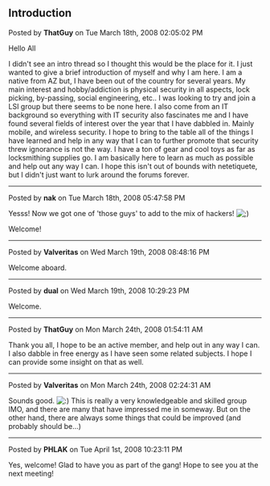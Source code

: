 ## Introduction
Posted by **ThatGuy** on Tue March 18th, 2008 02:05:02 PM

Hello All

I didn't see an intro thread so I thought this would be the place for it. I just wanted to give a brief introduction of myself and why I am here. I am a native from AZ but, I have been out of the country for several years. My main interest and hobby/addiction is physical security in all aspects, lock picking, by-passing, social engineering, etc.. I was looking to try and join a LSI group but there seems to be none here. I also come from an IT background so everything with IT security also fascinates me and I have found several fields of interest over the year that I have dabbled in. Mainly mobile, and wireless security. I hope to bring to the table all of the things I have learned and help in any way that I can to further promote that security threw ignorance is not the way. I have a ton of gear and cool toys as far as locksmithing supplies go. I am basically here to learn as much as possible and help out any way I can. I hope this isn't out of bounds with netetiquete, but I didn't just want to lurk around the forums forever.

--------------------------------------------------------------------------------

Posted by **nak** on Tue March 18th, 2008 05:47:58 PM

Yesss! Now we got one of 'those guys' to add to the mix of hackers!  <!-- s;) --><img src="{SMILIES_PATH}/icon_e_wink.gif" alt=";)" title="Wink" /><!-- s;) --> 

Welcome!

--------------------------------------------------------------------------------

Posted by **Valveritas** on Wed March 19th, 2008 08:48:16 PM

Welcome aboard.

--------------------------------------------------------------------------------

Posted by **dual** on Wed March 19th, 2008 10:29:23 PM

Welcome.

--------------------------------------------------------------------------------

Posted by **ThatGuy** on Mon March 24th, 2008 01:54:11 AM

Thank you all, I hope to be an active member, and help out in any way I can. I also dabble in free energy as I have seen some related subjects. I hope I can provide some insight on that as well.

--------------------------------------------------------------------------------

Posted by **Valveritas** on Mon March 24th, 2008 02:24:31 AM

Sounds good.  <!-- s:) --><img src="{SMILIES_PATH}/icon_e_smile.gif" alt=":)" title="Smile" /><!-- s:) --> This is really a very knowledgeable and skilled group IMO, and there are many that have impressed me in someway.  But on the other hand, there are always some things that could be improved (and probably should be...)

--------------------------------------------------------------------------------

Posted by **PHLAK** on Tue April 1st, 2008 10:23:11 PM

Yes, welcome!  Glad to have you as part of the gang!  Hope to see you at the next meeting!
